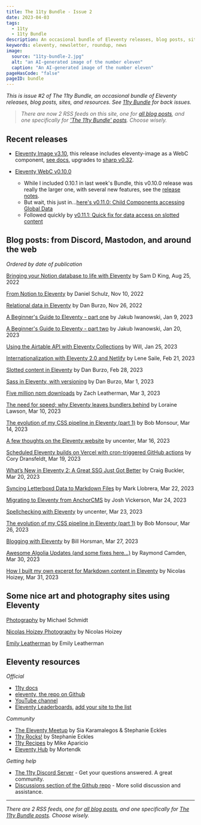 ```yaml
---
title: The 11ty Bundle - Issue 2
date: 2023-04-03
tags:
  - 11ty
  - 11ty Bundle
description: An occasional bundle of Eleventy releases, blog posts, sites, and resources.
keywords: eleventy, newsletter, roundup, news
image:
  source: "11ty-bundle-2.jpg"
  alt: "an AI-generated image of the number eleven"
  caption: "An AI-generated image of the number eleven"
pageHasCode: "false"
pageID: bundle
---
```


_This is issue #2 of The 11ty Bundle, an occasional bundle of Eleventy releases, blog posts, sites, and resources. See [11ty Bundle](/tags/11ty-bundle/) for back issues._

> _There are now 2 RSS feeds on this site, one for [all blog posts](https://www.bobmonsour.com/feed.xml), and one specifically for ['The 11ty Bundle' posts](https://www.bobmonsour.com/bundlefeed.xml). Choose wisely._

## Recent releases

- [Eleventy Image v3.10](https://github.com/11ty/eleventy-img/releases/tag/v3.1.0), this release includes eleventy-image as a WebC component, [see docs](https://www.11ty.dev/docs/plugins/image/#webc), upgrades to [sharp v0.32](https://sharp.pixelplumbing.com/changelog#v032---flow).

- [Eleventy WebC v0.10.0](https://github.com/11ty/eleventy-plugin-webc/releases/tag/v0.10.0)
  - While I included 0.10.1 in last week's Bundle, this v0.10.0 release was really the larger one, with several new features, see the [release notes](https://github.com/11ty/eleventy-plugin-webc/releases/tag/v0.10.0).
  - But wait, this just in...[here's v0.11.0: Child Components accessing Global Data](https://github.com/11ty/webc/releases/tag/v0.11.0)
  - Followed quickly by [v0.11.1: Quick fix for data access on slotted content](https://github.com/11ty/webc/releases/tag/v0.11.1)

## Blog posts: from Discord, Mastodon, and around the web

_Ordered by date of publication_

[Bringing your Notion database to life with Eleventy](https://samdking.co.uk/blog/bringing-your-notion-database-to-life-with-eleventy/) by Sam D King, Aug 25, 2022

[From Notion to Eleventy](https://iamschulz.com/from-notion-to-eleventy/) by Daniel Schulz, Nov 10, 2022

[Relational data in Eleventy](https://danburzo.ro/eleventy-relational-data/) by Dan Burzo, Nov 26, 2022

[A Beginner's Guide to Eleventy - part one](https://jakubiwanowski.dev/garden/programming/eleventy-guide-part-one/) by Jakub Iwanowski, Jan 9, 2023

[A Beginner's Guide to Eleventy - part two](https://jakubiwanowski.dev/garden/programming/eleventy-guide-part-two/) by Jakub Iwanowski, Jan 20, 2023

[Using the Airtable API with Eleventy Collections](https://willdarwin.com/writing/airtable/) by Will, Jan 25, 2023

[Internationalization with Eleventy 2.0 and Netlify](https://www.lenesaile.com/en/blog/internationalization-with-eleventy-20-and-netlify/) by Lene Saile, Feb 21, 2023

[Slotted content in Eleventy](https://danburzo.ro/eleventy-slotted-content/) by Dan Burzo, Feb 28, 2023

[Sass in Eleventy, with versioning](https://danburzo.ro/eleventy-sass/) by Dan Burzo, Mar 1, 2023

[Five million npm downloads](https://www.11ty.dev/blog/five-million/) by Zach Leatherman, Mar 3, 2023

[The need for speed; why Eleventy leaves bundlers behind](https://thenewstack.io/the-need-for-speed-why-eleventy-leaves-bundlers-behind/) by Loraine Lawson, Mar 10, 2023

[The evolution of my CSS pipeline in Eleventy (part 1)](http://bobmonsour.com/posts/the-evolution-of-my-CSS-pipeline-in-eleventy-part-1/) by Bob Monsour, Mar 14, 2023

[A few thoughts on the Eleventy website](https://www.uncenter.org/posts/thoughts-on-eleventy/) by uncenter, Mar 16, 2023

[Scheduled Eleventy builds on Vercel with cron-triggered GitHub actions](https://coryd.dev/posts/2023/scheduled-eleventy-builds-cron-github-actions/) by Cory Dransfeldt, Mar 19, 2023

[What’s New in Eleventy 2: A Great SSG Just Got Better](https://www.sitepoint.com/eleventy-2/) by Craig Buckler, Mar 20, 2023

[Syncing Letterboxd Data to Markdown Files](https://www.markllobrera.com/posts/letterboxd-to-markdown/) by Mark Llobrera, Mar 22, 2023

[Migrating to Eleventy from AnchorCMS](https://www.joshvickerson.com/posts/migrating-to-eleventy-from-anchorcms/) by Josh Vickerson, Mar 24, 2023

[Spellchecking with Eleventy](https://www.uncenter.org/posts/spellchecking-with-eleventy/) by uncenter, Mar 23, 2023

[The evolution of my CSS pipeline in Eleventy (part 1)](http://bobmonsour.com/posts/the-evolution-of-my-CSS-pipeline-in-eleventy-part-1/) by Bob Monsour, Mar 26, 2023

[Blogging with Eleventy](https://logicalcobwebs.com/blog/blogging-with-eleventy/) by Bill Horsman, Mar 27, 2023

[Awesome Algolia Updates (and some fixes here...)](https://www.raymondcamden.com/2023/03/30/awesome-algolia-updates-and-some-fixes-here) by Raymond Camden, Mar 30, 2023

[How I built my own excerpt for Markdown content in Eleventy](https://nicolas-hoizey.com/articles/2023/03/31/how-i-built-my-own-excerpt-for-markdown-content-in-eleventy/) by Nicolas Hoizey, Mar 31, 2023

## Some nice art and photography sites using Eleventy

[Photography](https://www.schmidtynotes.com/images/) by Michael Schmidt

[Nicolas Hoizey Photography](https://nicolas-hoizey.photo/) by Nicolas Hoizey

[Emily Leatherman](https://emilyleatherman.com/) by Emily Leatherman

## Eleventy resources

_Official_

- [11ty docs](https://www.11ty.dev/docs/)
- [eleventy, the repo on Github](https://github.com/11ty/eleventy/)
- [YouTube channel](https://www.youtube.com/@EleventyVideo)
- [Eleventy Leaderboards](https://www.11ty.dev/speedlify/), [add your site to the list](https://github.com/11ty/11ty-community/issues/new/choose)

_Community_

- [The Eleventy Meetup](https://11tymeetup.dev/) by Sia Karamalegos & Stephanie Eckles
- [11ty Rocks!](https://11ty.rocks/) by Stephanie Eckles
- [11ty Recipes](https://11ty.recipes/) by Mike Aparicio
- [Eleventy Hub](https://11tyhub.dev/) by Mortendk

_Getting help_

- [The 11ty Discord Server](https://www.11ty.dev/blog/discord/) - Get your questions answered. A great community.
- [Discussions section of the Github repo](https://github.com/11ty/eleventy/discussions) - More solid discussion and assistance.

---

_There are 2 RSS feeds, one for [all blog posts](https://www.bobmonsour.com/feed.xml), and one specifically for [The 11ty Bundle posts](https://www.bobmonsour.com/bundlefeed.xml). Choose wisely._
